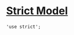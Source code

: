 # [Strict Model](https://developer.mozilla.org/en-US/docs/Web/JavaScript/Reference/Strict_mode)

    'use strict';